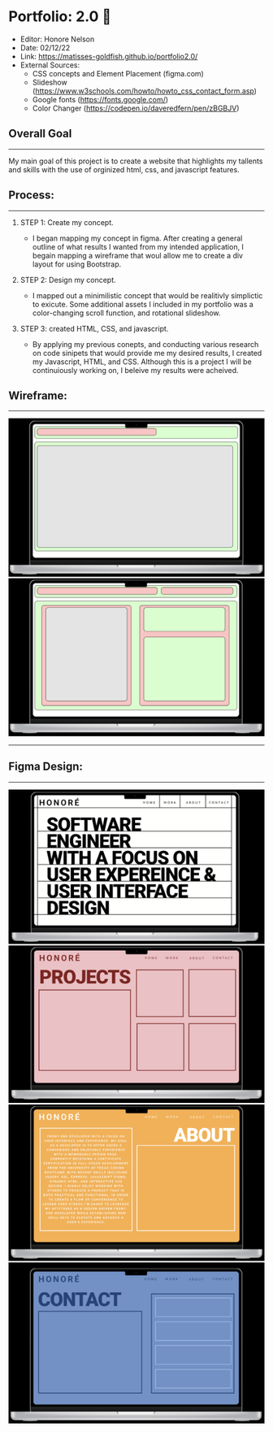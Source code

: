 
# Portfolio: 2.0 💼
* Editor: Honore Nelson 
* Date: 02/12/22
* Link: https://matisses-goldfish.github.io/portfolio2.0/
* External Sources: 
    * CSS concepts and Element Placement (figma.com) 
    * Slideshow (https://www.w3schools.com/howto/howto_css_contact_form.asp)
    * Google fonts (https://fonts.google.com/)
    * Color Changer (https://codepen.io/daveredfern/pen/zBGBJV)


## Overall Goal
---
My main goal of this project is to create a website that highlights my tallents and skills with the use of orginized html, css, and javascript features. 


## Process:
---

1. STEP 1: Create my concept. 
    * I began mapping my concept in figma. After creating a general outline of what results I wanted from my intended application, I begain mapping a wireframe that woul allow me to create a div layout for using Bootstrap.



2. STEP 2: Design my concept.
    * I mapped out a minimilistic concept that would be realitivly simplictic to exicute. Some additional assets I included in my portfolio was a color-changing scroll function, and rotational slideshow. 



3. STEP 3: created HTML, CSS, and javascript. 
    * By applying my previous conepts, and conducting various research on code sinipets that would provide me my desired results, I created my Javascript, HTML, and CSS. Although this is a project I will be continuiously working on, I beleive my results were acheived. 


## Wireframe: 
---
![Screenshot of Webframe 1](./assets/images/wf1.png)
![Screenshot of Webframe 2](./assets/images/wf3.png)


---

## Figma Design:
---
![Insporation Board and Figma Concept](./assets/images/whitess.png)
![Insporation Board and Figma Concept](./assets/images/pinkss.png)
![Insporation Board and Figma Concept](./assets/images/orangess.png)
![Insporation Board and Figma Concept](./assets/images/bluess.png)



